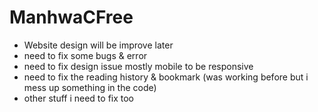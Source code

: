 # ManhwaCFree
- Website design will be improve later
- need to fix some bugs & error
- need to fix design issue mostly mobile to be responsive
- need to fix the reading history & bookmark (was working before but i mess up something in the code)
- other stuff i need to fix too
